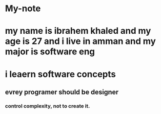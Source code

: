 # My-note
# my name is ibrahem khaled and my age is 27 and i live in amman and my major is software eng 


# i leaern software concepts    
## evrey programer should be designer 
### control complexity, not to create it.
